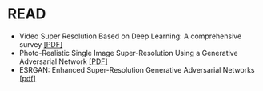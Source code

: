 # READ
- Video Super Resolution Based on Deep Learning: A comprehensive survey    [[PDF]](https://arxiv.org/pdf/2007.12928.pdf)
- Photo-Realistic Single Image Super-Resolution Using a Generative Adversarial Network    [[PDF]](https://arxiv.org/pdf/1609.04802.pdf)
- ESRGAN: Enhanced Super-Resolution Generative Adversarial Networks    [[pdf]](https://arxiv.org/pdf/1809.00219.pdf)
